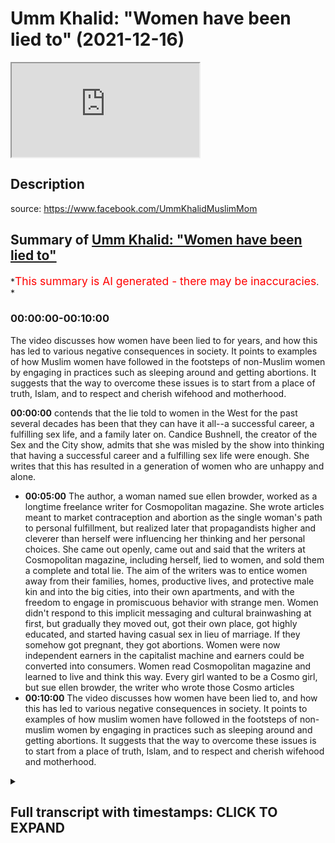 # Umm Khalid: "Women have been lied to" (2021-12-16)

<iframe loading='lazy' allow='autoplay' src='https://www.youtube.com/embed/2nENnMKESOA'></iframe>

## Description

source: <https://www.facebook.com/UmmKhalidMuslimMom>

## Summary of [Umm Khalid: "Women have been lied to"](https://www.youtube.com/watch?v=2nENnMKESOA)

\*<span style="color:red; font-size:125%">This summary is AI generated - there may be inaccuracies</span>. \*

### <a onclick="modifyYTiframeseektime('0')">00:00:00-00:10:00</a>

The video discusses how women have been lied to for years, and how this has led to various negative consequences in society. It points to examples of how Muslim women have followed in the footsteps of non-Muslim women by engaging in practices such as sleeping around and getting abortions. It suggests that the way to overcome these issues is to start from a place of truth, Islam, and to respect and cherish wifehood and motherhood.

**<a onclick="modifyYTiframeseektime('0')">00:00:00</a>** contends that the lie told to women in the West for the past several decades has been that they can have it all--a successful career, a fulfilling sex life, and a family later on. Candice Bushnell, the creator of the Sex and the City show, admits that she was misled by the show into thinking that having a successful career and a fulfilling sex life were enough. She writes that this has resulted in a generation of women who are unhappy and alone.

*   **<a onclick="modifyYTiframeseektime('300')">00:05:00</a>** The author, a woman named sue ellen browder, worked as a longtime freelance writer for Cosmopolitan magazine. She wrote articles meant to market contraception and abortion as the single woman's path to personal fulfillment, but realized later that propagandists higher and cleverer than herself were influencing her thinking and her personal choices. She came out openly, came out and said that the writers at Cosmopolitan magazine, including herself, lied to women, and sold them a complete and total lie. The aim of the writers was to entice women away from their families, homes, productive lives, and protective male kin and into the big cities, into their own apartments, and with the freedom to engage in promiscuous behavior with strange men. Women didn't respond to this implicit messaging and cultural brainwashing at first, but gradually they moved out, got their own place, got highly educated, and started having casual sex in lieu of marriage. If they somehow got pregnant, they got abortions. Women were now independent earners in the capitalist machine and earners could be converted into consumers. Women read Cosmopolitan magazine and learned to live and think this way. Every girl wanted to be a Cosmo girl, but sue ellen browder, the writer who wrote those Cosmo articles
*   **<a onclick="modifyYTiframeseektime('600')">00:10:00</a>** The video discusses how women have been lied to, and how this has led to various negative consequences in society. It points to examples of how muslim women have followed in the footsteps of non-muslim women by engaging in practices such as sleeping around and getting abortions. It suggests that the way to overcome these issues is to start from a place of truth, Islam, and to respect and cherish wifehood and motherhood.

<details><summary><h2>Full transcript with timestamps: CLICK TO EXPAND</h2></summary>

<a onclick="modifyYTiframeseektime('2')">0:00:02</a> sometimes i come across an article\ <a onclick="modifyYTiframeseektime('4')">0:00:04</a> online that is so powerful that i just\ <a onclick="modifyYTiframeseektime('7')">0:00:07</a> want to share it with you\ <a onclick="modifyYTiframeseektime('10')">0:00:10</a> it's written by a woman um khalid\ <a onclick="modifyYTiframeseektime('14')">0:00:14</a> it's freely available on her facebook\ <a onclick="modifyYTiframeseektime('16')">0:00:16</a> site which i'll link to below and it's i\ <a onclick="modifyYTiframeseektime('20')">0:00:20</a> found it in various places online as i\ <a onclick="modifyYTiframeseektime('22')">0:00:22</a> go around it's quite a popular article\ <a onclick="modifyYTiframeseektime('25')">0:00:25</a> it's powerful punchy knowledgeable\ <a onclick="modifyYTiframeseektime('28')">0:00:28</a> very very articulate and she she thinks\ <a onclick="modifyYTiframeseektime('32')">0:00:32</a> outside of the box she's thinking beyond\ <a onclick="modifyYTiframeseektime('35')">0:00:35</a> the pre-fab confines of how we're\ <a onclick="modifyYTiframeseektime('38')">0:00:38</a> supposed to think about life in the west\ <a onclick="modifyYTiframeseektime('41')">0:00:41</a> whether or not you agree with it it's an\ <a onclick="modifyYTiframeseektime('43')">0:00:43</a> amazing piece of writing and it should\ <a onclick="modifyYTiframeseektime('45')">0:00:45</a> really be read by a woman preferably by\ <a onclick="modifyYTiframeseektime('48')">0:00:48</a> um khalid but in the absence of that i'm\ <a onclick="modifyYTiframeseektime('50')">0:00:50</a> just going to give voice to the words\ <a onclick="modifyYTiframeseektime('52')">0:00:52</a> that she wrote\ <a onclick="modifyYTiframeseektime('54')">0:00:54</a> and it's about women in the west\ <a onclick="modifyYTiframeseektime('57')">0:00:57</a> very hard-hitting and i think she makes\ <a onclick="modifyYTiframeseektime('60')">0:01:00</a> some profound points profound\ <a onclick="modifyYTiframeseektime('63')">0:01:03</a> observations\ <a onclick="modifyYTiframeseektime('65')">0:01:05</a> it begins like this um khalid writes\ <a onclick="modifyYTiframeseektime('69')">0:01:09</a> women have been lied to\ <a onclick="modifyYTiframeseektime('72')">0:01:12</a> continuously for a long time\ <a onclick="modifyYTiframeseektime('75')">0:01:15</a> by a lot of people working together for\ <a onclick="modifyYTiframeseektime('78')">0:01:18</a> their own interest to deceive women and\ <a onclick="modifyYTiframeseektime('81')">0:01:21</a> take advantage of them no i'm not\ <a onclick="modifyYTiframeseektime('84')">0:01:24</a> talking about the patriarchy or muslim\ <a onclick="modifyYTiframeseektime('87')">0:01:27</a> men\ <a onclick="modifyYTiframeseektime('88')">0:01:28</a> i'm talking about certain nihilistic\ <a onclick="modifyYTiframeseektime('90')">0:01:30</a> western atheist elites who have\ <a onclick="modifyYTiframeseektime('93')">0:01:33</a> engineered certain social norms and\ <a onclick="modifyYTiframeseektime('96')">0:01:36</a> programmed people to operate in a very\ <a onclick="modifyYTiframeseektime('99')">0:01:39</a> particular way\ <a onclick="modifyYTiframeseektime('101')">0:01:41</a> for their own agenda and at the expense\ <a onclick="modifyYTiframeseektime('104')">0:01:44</a> of women\ <a onclick="modifyYTiframeseektime('106')">0:01:46</a> this lie was broadcast everywhere all\ <a onclick="modifyYTiframeseektime('109')">0:01:49</a> over the media in hollywood on tv shows\ <a onclick="modifyYTiframeseektime('112')">0:01:52</a> and movies in books and novels in\ <a onclick="modifyYTiframeseektime('114')">0:01:54</a> popular magazines in song lyrics in the\ <a onclick="modifyYTiframeseektime('118')">0:01:58</a> hallowed halls of ivy league academia it\ <a onclick="modifyYTiframeseektime('121')">0:02:01</a> was a concerted\ <a onclick="modifyYTiframeseektime('123')">0:02:03</a> targeted marketing campaign\ <a onclick="modifyYTiframeseektime('127')">0:02:07</a> what was the lie that was told to women\ <a onclick="modifyYTiframeseektime('130')">0:02:10</a> on mass since the 1960s and up until\ <a onclick="modifyYTiframeseektime('134')">0:02:14</a> today\ <a onclick="modifyYTiframeseektime('136')">0:02:16</a> women were told\ <a onclick="modifyYTiframeseektime('137')">0:02:17</a> you can have it all\ <a onclick="modifyYTiframeseektime('140')">0:02:20</a> you can have it all\ <a onclick="modifyYTiframeseektime('142')">0:02:22</a> you the average woman can be everything\ <a onclick="modifyYTiframeseektime('146')">0:02:26</a> and have everything all at once listen\ <a onclick="modifyYTiframeseektime('149')">0:02:29</a> to us and your life will work out\ <a onclick="modifyYTiframeseektime('152')">0:02:32</a> one of the most popular tv shows on\ <a onclick="modifyYTiframeseektime('155')">0:02:35</a> american television was a six season hit\ <a onclick="modifyYTiframeseektime('157')">0:02:37</a> show called sex and the city\ <a onclick="modifyYTiframeseektime('160')">0:02:40</a> and its basic premise is that the modern\ <a onclick="modifyYTiframeseektime('163')">0:02:43</a> woman can have it all\ <a onclick="modifyYTiframeseektime('165')">0:02:45</a> she can be forever young sexy\ <a onclick="modifyYTiframeseektime('168')">0:02:48</a> independent fun-loving and successful\ <a onclick="modifyYTiframeseektime('171')">0:02:51</a> all on her own\ <a onclick="modifyYTiframeseektime('173')">0:02:53</a> she can live a fun fulfilling life in\ <a onclick="modifyYTiframeseektime('176')">0:02:56</a> the big city working a full-time job and\ <a onclick="modifyYTiframeseektime('179')">0:02:59</a> going out with her friends and having\ <a onclick="modifyYTiframeseektime('181')">0:03:01</a> casual sex with random men\ <a onclick="modifyYTiframeseektime('184')">0:03:04</a> there's no need for a marriage no need\ <a onclick="modifyYTiframeseektime('186')">0:03:06</a> for a woman to burden herself with the\ <a onclick="modifyYTiframeseektime('189')">0:03:09</a> heavy weight of marriage a husband or\ <a onclick="modifyYTiframeseektime('192')">0:03:12</a> motherhood just yet all that can wait\ <a onclick="modifyYTiframeseektime('197')">0:03:17</a> but\ <a onclick="modifyYTiframeseektime('198')">0:03:18</a> decades after the show was blasted all\ <a onclick="modifyYTiframeseektime('201')">0:03:21</a> across the u.s and the world\ <a onclick="modifyYTiframeseektime('204')">0:03:24</a> affecting generations of women something\ <a onclick="modifyYTiframeseektime('207')">0:03:27</a> happened\ <a onclick="modifyYTiframeseektime('208')">0:03:28</a> candice bushnell at the age of 60 who\ <a onclick="modifyYTiframeseektime('212')">0:03:32</a> wrote the original 1997 novel which\ <a onclick="modifyYTiframeseektime('215')">0:03:35</a> spawned the successful tv series for hbo\ <a onclick="modifyYTiframeseektime('219')">0:03:39</a> open up to sunday times magazine about\ <a onclick="modifyYTiframeseektime('222')">0:03:42</a> her 2012 divorce\ <a onclick="modifyYTiframeseektime('225')">0:03:45</a> she admitted that it made her realize\ <a onclick="modifyYTiframeseektime('228')">0:03:48</a> how not starting a family made her feel\ <a onclick="modifyYTiframeseektime('231')">0:03:51</a> truly alone\ <a onclick="modifyYTiframeseektime('234')">0:03:54</a> candice said quote\ <a onclick="modifyYTiframeseektime('236')">0:03:56</a> when i was in my 30s and 40s i didn't\ <a onclick="modifyYTiframeseektime('239')">0:03:59</a> think about it\ <a onclick="modifyYTiframeseektime('241')">0:04:01</a> then when i got divorced and i was in my\ <a onclick="modifyYTiframeseektime('244')">0:04:04</a> 50s i started to see the impact of not\ <a onclick="modifyYTiframeseektime('247')">0:04:07</a> having children and of truly being alone\ <a onclick="modifyYTiframeseektime('252')">0:04:12</a> i do see now that people with children\ <a onclick="modifyYTiframeseektime('255')">0:04:15</a> have an anchor in a way that people who\ <a onclick="modifyYTiframeseektime('257')">0:04:17</a> have no kids\ <a onclick="modifyYTiframeseektime('259')">0:04:19</a> don't\ <a onclick="modifyYTiframeseektime('260')">0:04:20</a> end quote\ <a onclick="modifyYTiframeseektime('262')">0:04:22</a> but what will all the women do\ <a onclick="modifyYTiframeseektime('265')">0:04:25</a> who were misguided by the show candice\ <a onclick="modifyYTiframeseektime('268')">0:04:28</a> made\ <a onclick="modifyYTiframeseektime('269')">0:04:29</a> this mistake of a show led women\ <a onclick="modifyYTiframeseektime('272')">0:04:32</a> young women astray into lives of empty\ <a onclick="modifyYTiframeseektime('276')">0:04:36</a> consumerism and corporate climbing\ <a onclick="modifyYTiframeseektime('279')">0:04:39</a> what will the show's creator belated\ <a onclick="modifyYTiframeseektime('282')">0:04:42</a> regret do for all these women who got\ <a onclick="modifyYTiframeseektime('285')">0:04:45</a> duped\ <a onclick="modifyYTiframeseektime('286')">0:04:46</a> can it turn\ <a onclick="modifyYTiframeseektime('288')">0:04:48</a> back time\ <a onclick="modifyYTiframeseektime('289')">0:04:49</a> can these women go back and get their\ <a onclick="modifyYTiframeseektime('291')">0:04:51</a> youth back and get married and have a\ <a onclick="modifyYTiframeseektime('293')">0:04:53</a> family earlier\ <a onclick="modifyYTiframeseektime('295')">0:04:55</a> no\ <a onclick="modifyYTiframeseektime('298')">0:04:58</a> there is a book entitled subverted how i\ <a onclick="modifyYTiframeseektime('302')">0:05:02</a> help the sexual revolution hijack the\ <a onclick="modifyYTiframeseektime('305')">0:05:05</a> women's movement\ <a onclick="modifyYTiframeseektime('307')">0:05:07</a> the author is a woman named sue ellen\ <a onclick="modifyYTiframeseektime('310')">0:05:10</a> browder who worked as a longtime\ <a onclick="modifyYTiframeseektime('312')">0:05:12</a> freelance writer for cosmopolitan\ <a onclick="modifyYTiframeseektime('314')">0:05:14</a> magazine one of the most popular women's\ <a onclick="modifyYTiframeseektime('316')">0:05:16</a> magazines that is poured over\ <a onclick="modifyYTiframeseektime('318')">0:05:18</a> religiously by western women\ <a onclick="modifyYTiframeseektime('322')">0:05:22</a> she wrote articles meant to market\ <a onclick="modifyYTiframeseektime('324')">0:05:24</a> unmarried sex contraception and abortion\ <a onclick="modifyYTiframeseektime('328')">0:05:28</a> as the single woman's path to personal\ <a onclick="modifyYTiframeseektime('330')">0:05:30</a> fulfillment\ <a onclick="modifyYTiframeseektime('333')">0:05:33</a> she did not realize until much later\ <a onclick="modifyYTiframeseektime('336')">0:05:36</a> that propagandists higher and cleverer\ <a onclick="modifyYTiframeseektime('339')">0:05:39</a> than herself were influencing her\ <a onclick="modifyYTiframeseektime('341')">0:05:41</a> thinking and her personal choices as\ <a onclick="modifyYTiframeseektime('344')">0:05:44</a> they subverted the women's movement for\ <a onclick="modifyYTiframeseektime('346')">0:05:46</a> their own gain\ <a onclick="modifyYTiframeseektime('350')">0:05:50</a> sue opened openly came out and said that\ <a onclick="modifyYTiframeseektime('353')">0:05:53</a> the writers at cosmopolitan magazine\ <a onclick="modifyYTiframeseektime('356')">0:05:56</a> including herself\ <a onclick="modifyYTiframeseektime('357')">0:05:57</a> lied to women\ <a onclick="modifyYTiframeseektime('360')">0:06:00</a> they sold them a complete and total lie\ <a onclick="modifyYTiframeseektime('364')">0:06:04</a> the aim of the writers was to entice\ <a onclick="modifyYTiframeseektime('366')">0:06:06</a> women away from their families away from\ <a onclick="modifyYTiframeseektime('369')">0:06:09</a> home away from their productive away\ <a onclick="modifyYTiframeseektime('372')">0:06:12</a> from their protective male kin\ <a onclick="modifyYTiframeseektime('375')">0:06:15</a> and into the big cities into their own\ <a onclick="modifyYTiframeseektime('378')">0:06:18</a> apartment and with the freedom to engage\ <a onclick="modifyYTiframeseektime('382')">0:06:22</a> in promiscuous behavior with strange men\ <a onclick="modifyYTiframeseektime('386')">0:06:26</a> no one could have gotten women to act\ <a onclick="modifyYTiframeseektime('388')">0:06:28</a> this way at that time with direct\ <a onclick="modifyYTiframeseektime('391')">0:06:31</a> instructions like abandon your\ <a onclick="modifyYTiframeseektime('393')">0:06:33</a> traditional mindset leave your family\ <a onclick="modifyYTiframeseektime('396')">0:06:36</a> values behind sidestep your male\ <a onclick="modifyYTiframeseektime('398')">0:06:38</a> protection and go sleep around with many\ <a onclick="modifyYTiframeseektime('401')">0:06:41</a> with random men\ <a onclick="modifyYTiframeseektime('403')">0:06:43</a> don't worry about getting married young\ <a onclick="modifyYTiframeseektime('405')">0:06:45</a> or having kids just get your higher\ <a onclick="modifyYTiframeseektime('408')">0:06:48</a> education and form your identity and\ <a onclick="modifyYTiframeseektime('410')">0:06:50</a> your life around your career\ <a onclick="modifyYTiframeseektime('413')">0:06:53</a> who needs men\ <a onclick="modifyYTiframeseektime('416')">0:06:56</a> no you can't say that straight up to\ <a onclick="modifyYTiframeseektime('419')">0:06:59</a> women and expect them to follow these\ <a onclick="modifyYTiframeseektime('421')">0:07:01</a> vile instructions\ <a onclick="modifyYTiframeseektime('424')">0:07:04</a> you have to soft pedal the idea\ <a onclick="modifyYTiframeseektime('427')">0:07:07</a> you have to make it seem exciting and\ <a onclick="modifyYTiframeseektime('431')">0:07:11</a> freeing\ <a onclick="modifyYTiframeseektime('432')">0:07:12</a> you have to carefully manufacture the\ <a onclick="modifyYTiframeseektime('434')">0:07:14</a> desire within women\ <a onclick="modifyYTiframeseektime('437')">0:07:17</a> so that they feel that it's a desire\ <a onclick="modifyYTiframeseektime('439')">0:07:19</a> they naturally have\ <a onclick="modifyYTiframeseektime('442')">0:07:22</a> and\ <a onclick="modifyYTiframeseektime('443')">0:07:23</a> and this is crucial you have to make it\ <a onclick="modifyYTiframeseektime('446')">0:07:26</a> seem necessary by creating worry anxiety\ <a onclick="modifyYTiframeseektime('449')">0:07:29</a> and fear within women around marriage\ <a onclick="modifyYTiframeseektime('452')">0:07:32</a> relationships and men\ <a onclick="modifyYTiframeseektime('454')">0:07:34</a> the fear-mongering goes something like\ <a onclick="modifyYTiframeseektime('457')">0:07:37</a> this\ <a onclick="modifyYTiframeseektime('458')">0:07:38</a> men are abusive men are toxic men will\ <a onclick="modifyYTiframeseektime('462')">0:07:42</a> screw you over and leave you with the\ <a onclick="modifyYTiframeseektime('464')">0:07:44</a> kids and run off with another woman\ <a onclick="modifyYTiframeseektime('467')">0:07:47</a> you better protect yourself you better\ <a onclick="modifyYTiframeseektime('469')">0:07:49</a> learn how to stand on your own two feet\ <a onclick="modifyYTiframeseektime('472')">0:07:52</a> and get your own finances and never\ <a onclick="modifyYTiframeseektime('475')">0:07:55</a> trust a man\ <a onclick="modifyYTiframeseektime('477')">0:07:57</a> get ready to take to make it on your own\ <a onclick="modifyYTiframeseektime('480')">0:08:00</a> after your inevitable divorce\ <a onclick="modifyYTiframeseektime('486')">0:08:06</a> and gradually women slowly started to\ <a onclick="modifyYTiframeseektime('488')">0:08:08</a> respond to this implicit messaging and\ <a onclick="modifyYTiframeseektime('492')">0:08:12</a> cultural brainwashing\ <a onclick="modifyYTiframeseektime('494')">0:08:14</a> they moved out got their own place away\ <a onclick="modifyYTiframeseektime('497')">0:08:17</a> from home got highly educated got on\ <a onclick="modifyYTiframeseektime('500')">0:08:20</a> birth control started working full time\ <a onclick="modifyYTiframeseektime('503')">0:08:23</a> and started having casual sex in lieu of\ <a onclick="modifyYTiframeseektime('507')">0:08:27</a> marriage\ <a onclick="modifyYTiframeseektime('508')">0:08:28</a> if they somehow got pregnant they got\ <a onclick="modifyYTiframeseektime('511')">0:08:31</a> abortions\ <a onclick="modifyYTiframeseektime('512')">0:08:32</a> kids didn't figure into this glamorous\ <a onclick="modifyYTiframeseektime('514')">0:08:34</a> fast-paced independent lifestyle\ <a onclick="modifyYTiframeseektime('518')">0:08:38</a> and these women were turned into\ <a onclick="modifyYTiframeseektime('521')">0:08:41</a> consumers\ <a onclick="modifyYTiframeseektime('523')">0:08:43</a> women were now independent earners in\ <a onclick="modifyYTiframeseektime('525')">0:08:45</a> the capitalist machine\ <a onclick="modifyYTiframeseektime('528')">0:08:48</a> and earners can be converted into\ <a onclick="modifyYTiframeseektime('531')">0:08:51</a> consumers\ <a onclick="modifyYTiframeseektime('533')">0:08:53</a> women read them the women's magazines\ <a onclick="modifyYTiframeseektime('536')">0:08:56</a> and learn to live and think this way\ <a onclick="modifyYTiframeseektime('539')">0:08:59</a> every girl wants to be a cosmo girl\ <a onclick="modifyYTiframeseektime('543')">0:09:03</a> but sue ellen browder the writer who\ <a onclick="modifyYTiframeseektime('546')">0:09:06</a> wrote those cosmo articles herself\ <a onclick="modifyYTiframeseektime('550')">0:09:10</a> converted to catholicism\ <a onclick="modifyYTiframeseektime('553')">0:09:13</a> to the roman catholic church and\ <a onclick="modifyYTiframeseektime('555')">0:09:15</a> repented\ <a onclick="modifyYTiframeseektime('556')">0:09:16</a> feeling guilty over what she did and how\ <a onclick="modifyYTiframeseektime('560')">0:09:20</a> she blatantly lied to millions of women\ <a onclick="modifyYTiframeseektime('564')">0:09:24</a> and so she wrote her book\ <a onclick="modifyYTiframeseektime('567')">0:09:27</a> here are some interesting words\ <a onclick="modifyYTiframeseektime('570')">0:09:30</a> some female readers of the book\ <a onclick="modifyYTiframeseektime('572')">0:09:32</a> subverted had to\ <a onclick="modifyYTiframeseektime('574')">0:09:34</a> say\ <a onclick="modifyYTiframeseektime('576')">0:09:36</a> i am almost three-quarters of a century\ <a onclick="modifyYTiframeseektime('579')">0:09:39</a> old i lived these lies i was taken in by\ <a onclick="modifyYTiframeseektime('583')">0:09:43</a> the cool aid of these lies i am grateful\ <a onclick="modifyYTiframeseektime('586')">0:09:46</a> for the platform for which browder\ <a onclick="modifyYTiframeseektime('588')">0:09:48</a> exposes these lies the whole house of\ <a onclick="modifyYTiframeseektime('591')">0:09:51</a> cards needs to fall down the american\ <a onclick="modifyYTiframeseektime('593')">0:09:53</a> family has almost been devastated by\ <a onclick="modifyYTiframeseektime('596')">0:09:56</a> these lies\ <a onclick="modifyYTiframeseektime('597')">0:09:57</a> any civilization that kills its young in\ <a onclick="modifyYTiframeseektime('600')">0:10:00</a> the womb\ <a onclick="modifyYTiframeseektime('601')">0:10:01</a> and rips the mother out of the family\ <a onclick="modifyYTiframeseektime('603')">0:10:03</a> unit\ <a onclick="modifyYTiframeseektime('604')">0:10:04</a> will fall\ <a onclick="modifyYTiframeseektime('607')">0:10:07</a> another person wrote about the book\ <a onclick="modifyYTiframeseektime('609')">0:10:09</a> this book blows the whistle on the\ <a onclick="modifyYTiframeseektime('611')">0:10:11</a> events which led to the hijacking of the\ <a onclick="modifyYTiframeseektime('614')">0:10:14</a> women's liberation movement by cynical\ <a onclick="modifyYTiframeseektime('617')">0:10:17</a> exploitative nihilistic individuals\ <a onclick="modifyYTiframeseektime('621')">0:10:21</a> shows the resulting societal maladies\ <a onclick="modifyYTiframeseektime('624')">0:10:24</a> widespread divorce sex without love\ <a onclick="modifyYTiframeseektime('627')">0:10:27</a> feminization of poverty\ <a onclick="modifyYTiframeseektime('629')">0:10:29</a> pervasive fear and angst and i would add\ <a onclick="modifyYTiframeseektime('633')">0:10:33</a> deepening confusion about personal\ <a onclick="modifyYTiframeseektime('635')">0:10:35</a> identity for both men and women\ <a onclick="modifyYTiframeseektime('640')">0:10:40</a> another commentator wrote the\ <a onclick="modifyYTiframeseektime('643')">0:10:43</a> unattainable cosmo girl is a fabrication\ <a onclick="modifyYTiframeseektime('646')">0:10:46</a> and a harmful one at that a total lie\ <a onclick="modifyYTiframeseektime('650')">0:10:50</a> another wrote this book helps us see\ <a onclick="modifyYTiframeseektime('654')">0:10:54</a> that she was too glib with the new party\ <a onclick="modifyYTiframeseektime('657')">0:10:57</a> line that said it sought to free women\ <a onclick="modifyYTiframeseektime('660')">0:11:00</a> from men and from offspring and how it\ <a onclick="modifyYTiframeseektime('663')">0:11:03</a> bravely invented false stats to get its\ <a onclick="modifyYTiframeseektime('666')">0:11:06</a> own way a way no longer recommended by\ <a onclick="modifyYTiframeseektime('669')">0:11:09</a> sue who used to preach it\ <a onclick="modifyYTiframeseektime('672')">0:11:12</a> stats incidentally still cited today as\ <a onclick="modifyYTiframeseektime('675')">0:11:15</a> if\ <a onclick="modifyYTiframeseektime('676')">0:11:16</a> gospel truth by those who wish to\ <a onclick="modifyYTiframeseektime('679')">0:11:19</a> believe them and maintain the bondage\ <a onclick="modifyYTiframeseektime('683')">0:11:23</a> two to see how in all the ups and downs\ <a onclick="modifyYTiframeseektime('686')">0:11:26</a> of marriage and motherhood\ <a onclick="modifyYTiframeseektime('688')">0:11:28</a> it is still the way to go\ <a onclick="modifyYTiframeseektime('691')">0:11:31</a> end quote\ <a onclick="modifyYTiframeseektime('692')">0:11:32</a> this is the background to which the\ <a onclick="modifyYTiframeseektime('694')">0:11:34</a> modern world we live in today\ <a onclick="modifyYTiframeseektime('698')">0:11:38</a> these are some of the factors that have\ <a onclick="modifyYTiframeseektime('700')">0:11:40</a> shaped the society many muslims have\ <a onclick="modifyYTiframeseektime('702')">0:11:42</a> immigrated to over the past several\ <a onclick="modifyYTiframeseektime('705')">0:11:45</a> decades\ <a onclick="modifyYTiframeseektime('706')">0:11:46</a> we muslims send our kids to these\ <a onclick="modifyYTiframeseektime('709')">0:11:49</a> schools and our kids watch these movies\ <a onclick="modifyYTiframeseektime('712')">0:11:52</a> and tv shows and our daughters read\ <a onclick="modifyYTiframeseektime('716')">0:11:56</a> these popular magazines\ <a onclick="modifyYTiframeseektime('719')">0:11:59</a> add to these western cultural influences\ <a onclick="modifyYTiframeseektime('722')">0:12:02</a> the baggage we bring with us from some\ <a onclick="modifyYTiframeseektime('724')">0:12:04</a> of our own muslim countries\ <a onclick="modifyYTiframeseektime('727')">0:12:07</a> an obsession with prestigious degrees\ <a onclick="modifyYTiframeseektime('729')">0:12:09</a> and higher education a desire for status\ <a onclick="modifyYTiframeseektime('732')">0:12:12</a> for the family\ <a onclick="modifyYTiframeseektime('734')">0:12:14</a> greed\ <a onclick="modifyYTiframeseektime('735')">0:12:15</a> and a deep inferiority complex around\ <a onclick="modifyYTiframeseektime('738')">0:12:18</a> the west and a sycophantic wish to\ <a onclick="modifyYTiframeseektime('741')">0:12:21</a> assimilate\ <a onclick="modifyYTiframeseektime('744')">0:12:24</a> and then our daughters grow up to be\ <a onclick="modifyYTiframeseektime('747')">0:12:27</a> young women who suddenly and seemingly\ <a onclick="modifyYTiframeseektime('751')">0:12:31</a> inexplicably\ <a onclick="modifyYTiframeseektime('752')">0:12:32</a> want to make sure they are financially\ <a onclick="modifyYTiframeseektime('755')">0:12:35</a> stable and independent because you never\ <a onclick="modifyYTiframeseektime('759')">0:12:39</a> know and just in case because many men\ <a onclick="modifyYTiframeseektime('762')">0:12:42</a> are abusive and lots of toxic\ <a onclick="modifyYTiframeseektime('765')">0:12:45</a> masculinity exists and maybe divorce\ <a onclick="modifyYTiframeseektime('767')">0:12:47</a> will happen and what if the husband dies\ <a onclick="modifyYTiframeseektime('771')">0:12:51</a> or cheats\ <a onclick="modifyYTiframeseektime('773')">0:12:53</a> this angst suspicion and worry can be\ <a onclick="modifyYTiframeseektime('777')">0:12:57</a> traced back to the old social messaging\ <a onclick="modifyYTiframeseektime('780')">0:13:00</a> and deliberate engineering\ <a onclick="modifyYTiframeseektime('785')">0:13:05</a> most muslim women don't obey the\ <a onclick="modifyYTiframeseektime('788')">0:13:08</a> societal dictates fully\ <a onclick="modifyYTiframeseektime('790')">0:13:10</a> to the extent of sleeping around and\ <a onclick="modifyYTiframeseektime('792')">0:13:12</a> getting multiple abortions\ <a onclick="modifyYTiframeseektime('794')">0:13:14</a> though unfortunately some muslim women\ <a onclick="modifyYTiframeseektime('797')">0:13:17</a> do\ <a onclick="modifyYTiframeseektime('798')">0:13:18</a> this is not how we're followed that this\ <a onclick="modifyYTiframeseektime('802')">0:13:22</a> is not how we followed the non-muslims\ <a onclick="modifyYTiframeseektime('804')">0:13:24</a> into the lizard hole\ <a onclick="modifyYTiframeseektime('806')">0:13:26</a> which is alluding to a hadith there i\ <a onclick="modifyYTiframeseektime('808')">0:13:28</a> think\ <a onclick="modifyYTiframeseektime('810')">0:13:30</a> how we have followed them is\ <a onclick="modifyYTiframeseektime('813')">0:13:33</a> having contempt for our men\ <a onclick="modifyYTiframeseektime('815')">0:13:35</a> looking at marriage with suspicion and\ <a onclick="modifyYTiframeseektime('818')">0:13:38</a> fear\ <a onclick="modifyYTiframeseektime('819')">0:13:39</a> expecting the worst in marriage in the\ <a onclick="modifyYTiframeseektime('822')">0:13:42</a> name of protecting ourselves\ <a onclick="modifyYTiframeseektime('824')">0:13:44</a> delaying marriage in favor of education\ <a onclick="modifyYTiframeseektime('828')">0:13:48</a> and or career\ <a onclick="modifyYTiframeseektime('830')">0:13:50</a> denigrating motherhood denigrating\ <a onclick="modifyYTiframeseektime('833')">0:13:53</a> wifehood having mistrust with the\ <a onclick="modifyYTiframeseektime('835')">0:13:55</a> husband\ <a onclick="modifyYTiframeseektime('837')">0:13:57</a> and rising divorce rates in the muslim\ <a onclick="modifyYTiframeseektime('840')">0:14:00</a> community\ <a onclick="modifyYTiframeseektime('842')">0:14:02</a> we are operating from a place of fear\ <a onclick="modifyYTiframeseektime('846')">0:14:06</a> manufactured fear to turn us from wives\ <a onclick="modifyYTiframeseektime('851')">0:14:11</a> and mothers\ <a onclick="modifyYTiframeseektime('852')">0:14:12</a> into earners who can be turned into\ <a onclick="modifyYTiframeseektime('856')">0:14:16</a> consumers\ <a onclick="modifyYTiframeseektime('858')">0:14:18</a> our aspirations are based on lies\ <a onclick="modifyYTiframeseektime('862')">0:14:22</a> islam\ <a onclick="modifyYTiframeseektime('864')">0:14:24</a> is the truth\ <a onclick="modifyYTiframeseektime('867')">0:14:27</a> um\ <a onclick="modifyYTiframeseektime('868')">0:14:28</a> khalid\ <a onclick="modifyYTiframeseektime('871')">0:14:31</a> wow\ <a onclick="modifyYTiframeseektime('873')">0:14:33</a> and as i say i will leave a link to the\ <a onclick="modifyYTiframeseektime('876')">0:14:36</a> article below\ <a onclick="modifyYTiframeseektime('877')">0:14:37</a> uh powerful stuff agree or disagree i\ <a onclick="modifyYTiframeseektime('880')">0:14:40</a> think it has much to tell us about our\ <a onclick="modifyYTiframeseektime('883')">0:14:43</a> situation in the west at the moment till\ <a onclick="modifyYTiframeseektime('885')">0:14:45</a> next time

</details>
